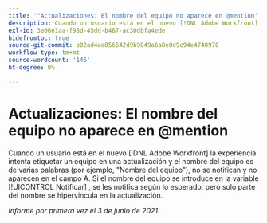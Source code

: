 ```yaml
---
title: '"Actualizaciones: El nombre del equipo no aparece en @mention'''
description: Cuando un usuario está en el nuevo [!DNL Adobe Workfront] la experiencia intenta etiquetar un equipo en una actualización y el nombre del equipo es de varias palabras (por ejemplo, "Nombre del equipo"), no se notifican y no aparecen en el campo A. Si el nombre del equipo se introduce en la variable [!UICONTROL Notificar] , se les notifica según lo esperado, pero solo parte del nombre se hipervincula en la actualización.
exl-id: 3e06e1aa-f98d-45dd-b467-ac30dbfa4ede
hidefromtoc: true
source-git-commit: b02ad4aa856642d9b9849a6a8e0d9c94e4748970
workflow-type: tm+mt
source-wordcount: '146'
ht-degree: 0%

---
```


# Actualizaciones: El nombre del equipo no aparece en @mention

Cuando un usuario está en el nuevo [!DNL Adobe Workfront] la experiencia intenta etiquetar un equipo en una actualización y el nombre del equipo es de varias palabras (por ejemplo, &quot;Nombre del equipo&quot;), no se notifican y no aparecen en el campo A. Si el nombre del equipo se introduce en la variable [!UICONTROL Notificar] , se les notifica según lo esperado, pero solo parte del nombre se hipervincula en la actualización.

_Informe por primera vez el 3 de junio de 2021._
